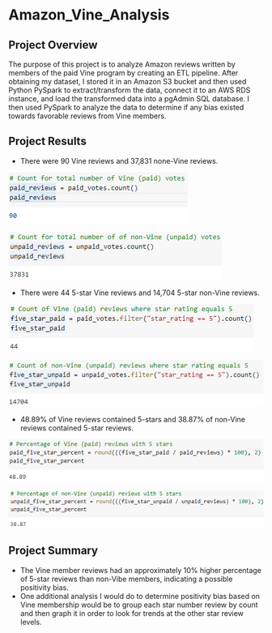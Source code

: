 # Amazon_Vine_Analysis
## Project Overview
The purpose of this project is to analyze Amazon reviews written by members of the paid Vine program by creating an ETL pipeline. After obtaining my dataset, I stored it in an Amazon S3 bucket and then used Python PySpark to extract/transform the data, connect it to an AWS RDS instance, and load the transformed data into a pgAdmin SQL database. I then used PySpark to analyze the data to determine if any bias existed towards favorable reviews from Vine members.

## Project Results
- There were 90 Vine reviews and 37,831 none-Vine reviews.

![](Resources/paid_reviews.png)

![](Resources/unpaid_reviews.png)

- There were 44 5-star Vine reviews and 14,704 5-star non-Vine reviews.

![](Resources/five_star_paid.png)

![](Resources/five_star_unpaid.png)

- 48.89% of Vine reviews contained 5-stars and 38.87% of non-Vine reviews contained 5-star reviews.

![](Resources/five_star_paid_percent.png)

![](Resources/five_star_unpaid_percent.png)

## Project Summary
- The Vine member reviews had an approximately 10% higher percentage of 5-star reviews than non-Vibe members, indicating a possible positivity bias.
- One additional analysis I would do to determine positivity bias based on Vine membership would be to group each star number review by count and then graph it in order to look for trends at the other star review levels.
